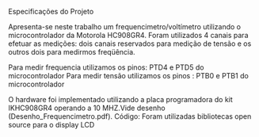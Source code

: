 Especificações do Projeto

 Apresenta-se neste trabalho um frequencimetro/voltímetro utilizando o microcontrolador da Motorola HC908GR4. Foram utilizados 4 canais para efetuar as medições: dois canais reservados para medição de tensão e os outros dois para medirmos freqüência.
 
Para medir frequencia utilizamos os pinos: 
    PTD4 e PTD5 do microcontrolador
 Para medir tensão utilizamos os pinos : 
    PTB0 e PTB1 do microcontrolador
	
O hardware foi implementado utilizando a placa programadora do kit IKHC908GR4  operando a 10 MHZ.Vide desenho (Desenho_Frequencimetro.pdf).
Código: Foram utilizadas bibliotecas open source para o display LCD

